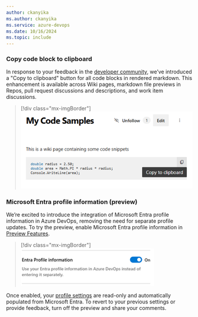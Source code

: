 ```yaml
---
author: ckanyika
ms.author: ckanyika
ms.service: azure-devops
ms.date: 10/16/2024
ms.topic: include
---
```


### Copy code block to clipboard

In response to your feedback in the  [developer community](https://developercommunity.visualstudio.com/t/azure-devops-vsts-wiki-copy-code-button/421282), we’ve introduced a "Copy to clipboard" button for all code blocks in rendered markdown. This enhancement is available across Wiki pages, markdown file previews in Repos, pull request discussions and descriptions, and work item discussions.
> [!div class="mx-imgBorder"]
> ![Screenshot of copy to clipboard.](../../media/246-general-01.png "Screenshot of copy to clipboard")

### Microsoft Entra profile information (preview)

We’re excited to introduce the integration of Microsoft Entra profile information in Azure DevOps, removing the need for separate profile updates. To try the preview, enable Microsoft Entra profile information in [Preview Features](/azure/devops/project/navigation/preview-features?view=azure-devops).

> [!div class="mx-imgBorder"]
> ![Screenshot of turn on Microsoft Entra Profile Information.](../../media/246-general-02.png "Screenshot of turn on Microsoft Entra Profile Information")

Once enabled, your [profile settings](/azure/devops/organizations/settings/set-your-preferences?view=azure-devops#set-preferences) are read-only and automatically populated from Microsoft Entra. To revert to your previous settings or provide feedback, turn off the preview and share your comments.